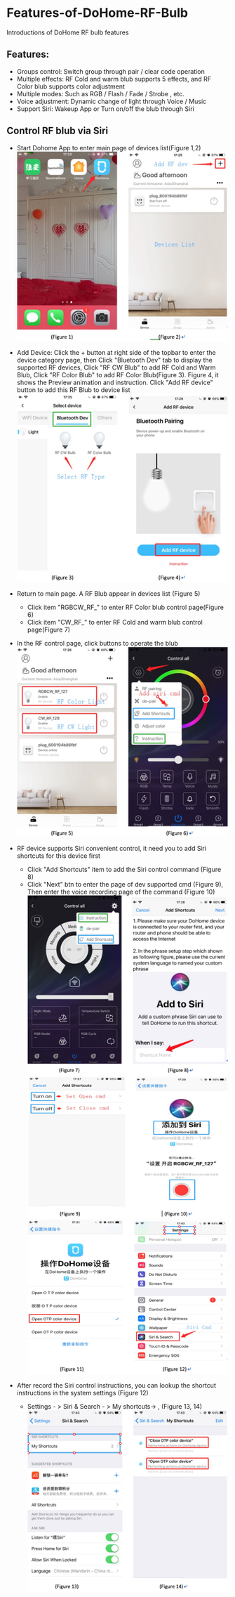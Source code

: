 # Features-of-DoHome-RF-Bulb
Introductions of DoHome RF bulb features

## Features:

* Groups control: Switch group through pair / clear code operation
* Multiple effects: RF Cold and warm blub supports 5 effects, and RF Color blub supports color adjustment
* Multiple modes: Such as RGB / Flash / Fade / Strobe , etc.
* Voice adjustment: Dynamic change of light through Voice / Music
* Support Siri:  Wakeup App or Turn on/off the blub through Siri

## Control RF blub via Siri

* Start Dohome App to enter main page of devices list(Figure 1,2)
![image](https://github.com/SmartArduino/Features-of-DoHome-RF-Bulb/raw/master/features.png)

* Add Device: Click the + button at right side of the topbar to enter the device category page, then Click "Bluetooth Dev" tab to display the supported RF devices, Click "RF CW Blub" to add RF Cold and Warm Blub, Click "RF Color Blub" to add RF Color Blub(Figure 3). Figure 4, it shows the Preview animation and instruction. Click "Add RF device" button to add this RF Blub to device list
![image](https://github.com/SmartArduino/Features-of-DoHome-RF-Bulb/raw/master/features2.png)

* Return to main page. A RF Blub appear in devices list (Figure 5)
  * Click item "RGBCW_RF_" to enter RF Color blub control page(Figure 6)
  * Click item "CW_RF_" to enter RF Cold and warm blub control page(Figure 7)

* In the RF control page, click buttons to operate the blub
![image](https://github.com/SmartArduino/Features-of-DoHome-RF-Bulb/raw/master/features3.png)

* RF device supports Siri convenient control, it need you to add Siri shortcuts for this device first
  * Click "Add Shortcuts" item to add the Siri control command (Figure 8)
  * Click "Next" btn to enter the page of dev supported cmd (Figure 9), Then enter the voice recording page of the command (Figure 10)
![image](https://github.com/SmartArduino/Features-of-DoHome-RF-Bulb/raw/master/features4.png)
![image](https://github.com/SmartArduino/Features-of-DoHome-RF-Bulb/raw/master/features5.png)
![image](https://github.com/SmartArduino/Features-of-DoHome-RF-Bulb/raw/master/features6.png)

* After record the Siri control instructions, you can lookup the shortcut instructions in the system settings (Figure 12)
  * Settings - > Siri & Search - > My shortcuts-> , (Figure 13, 14)
![image](https://github.com/SmartArduino/Features-of-DoHome-RF-Bulb/raw/master/features7.png)
